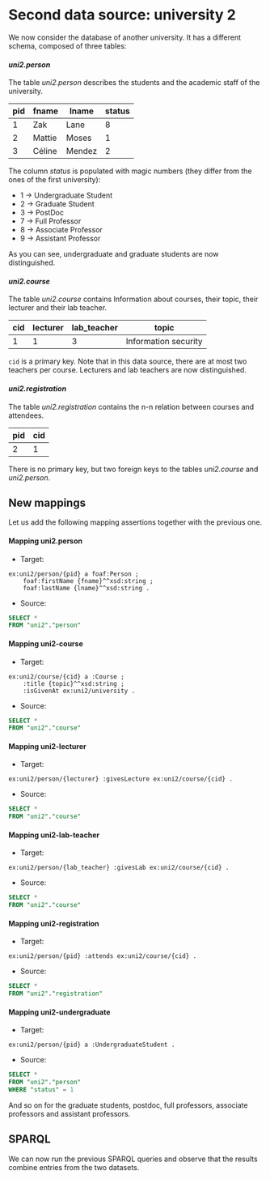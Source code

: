 # Second data source: university 2


We now consider the database of another university. It has a different schema,
composed of three tables:

#### *uni2.person*
The table *uni2.person* describes the students and the academic staff of the university.

pid | fname   | lname  | status
--- | ------- | ------ | ------
 1  |  Zak    | Lane   | 8
 2  |  Mattie | Moses  | 1
 3  |  Céline | Mendez | 2

 The column *status* is populated with magic numbers (they differ from the ones of the first university):
   - 1 -> Undergraduate Student
   - 2 -> Graduate Student
   - 3 -> PostDoc
   - 7 -> Full Professor
   - 8 -> Associate Professor
   - 9 -> Assistant Professor

As you can see, undergraduate and graduate students are now distinguished.

#### *uni2.course*
The table *uni2.course* contains Information
about courses, their topic, their lecturer and their lab teacher.

cid | lecturer | lab_teacher | topic
--- | -------- | ----------- | ---------------------
 1  | 1        | 3           |  Information security

`cid` is a primary key.
Note that in this data source, there are at most two teachers per course. Lecturers and lab teachers are now distinguished.

#### *uni2.registration*

The table *uni2.registration* contains the n-n relation
between courses and attendees.

pid | cid
--- | ---
2   | 1

There is no primary key, but two foreign keys to the tables *uni2.course* and *uni2.person*.

## New mappings

Let us add the following mapping assertions together with the previous one.

#### Mapping uni2.person
 * Target:
```turtle
ex:uni2/person/{pid} a foaf:Person ;
    foaf:firstName {fname}^^xsd:string ;
    foaf:lastName {lname}^^xsd:string .
```
 * Source:
```sql
SELECT *
FROM "uni2"."person"
```

#### Mapping uni2-course
 * Target:
```turtle
ex:uni2/course/{cid} a :Course ;
    :title {topic}^^xsd:string ;
    :isGivenAt ex:uni2/university .
```
 * Source:
```sql
SELECT *
FROM "uni2"."course"
```

#### Mapping uni2-lecturer
 * Target:
```turtle
ex:uni2/person/{lecturer} :givesLecture ex:uni2/course/{cid} .
```
 * Source:
```sql
SELECT *
FROM "uni2"."course"
```

#### Mapping uni2-lab-teacher
 * Target:
```turtle
ex:uni2/person/{lab_teacher} :givesLab ex:uni2/course/{cid} .
```
 * Source:
```sql
SELECT *
FROM "uni2"."course"
```

#### Mapping uni2-registration
 * Target:
```turtle
ex:uni2/person/{pid} :attends ex:uni2/course/{cid} .
```
 * Source:
```sql
SELECT *
FROM "uni2"."registration"
```


#### Mapping uni2-undergraduate
 * Target:
```turtle
ex:uni2/person/{pid} a :UndergraduateStudent .
```
 * Source:
```sql
SELECT *
FROM "uni2"."person"
WHERE "status" = 1
```

And so on for the graduate students, postdoc, full professors, associate professors and assistant professors.

## SPARQL

We can now run the previous SPARQL queries and observe that the results combine
entries from the two datasets.